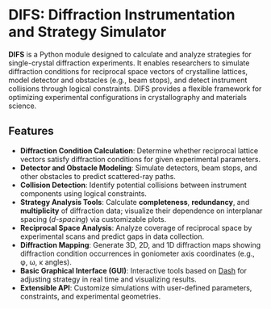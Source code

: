 # DIFS: Diffraction Instrumentation and Strategy Simulator

**DIFS** is a Python module designed to calculate and analyze strategies for single-crystal diffraction experiments. It enables researchers to simulate diffraction conditions for reciprocal space vectors of crystalline lattices, model detector and obstacles (e.g., beam stops), and detect instrument collisions through logical constraints. DIFS provides a flexible framework for optimizing experimental configurations in crystallography and materials science.

## Features
- **Diffraction Condition Calculation**: Determine whether reciprocal lattice vectors satisfy diffraction conditions for given experimental parameters.
- **Detector and Obstacle Modeling**: Simulate detectors, beam stops, and other obstacles to predict scattered-ray paths.
- **Collision Detection**: Identify potential collisions between instrument components using logical constraints.
- **Strategy Analysis Tools**: Calculate **completeness**, **redundancy**, and **multiplicity** of diffraction data; visualize their dependence on interplanar spacing (*d-spacing*) via customizable plots.
- **Reciprocal Space Analysis**: Analyze coverage of reciprocal space by experimental scans and predict gaps in data collection.
- **Diffraction Mapping**: Generate 3D, 2D, and 1D diffraction maps showing diffraction condition occurrences in goniometer axis coordinates (e.g., φ, ω, κ angles).
- **Basic Graphical Interface (GUI)**: Interactive tools based on [Dash](https://github.com/plotly/dash) for adjusting strategy in real time and visualizing results.
- **Extensible API**: Customize simulations with user-defined parameters, constraints, and experimental geometries.
